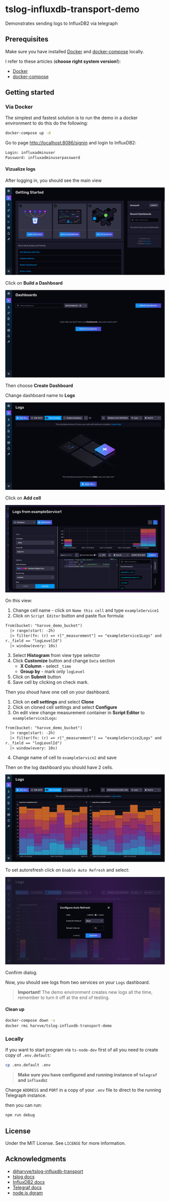 # tslog-influxdb-transport-demo
Demonstrates sending logs to InfluxDB2 via telegraph

## Prerequisites
Make sure you have installed [Docker](https://www.docker.com/) and [docker-compose](https://docs.docker.com/compose/) locally.

I refer to these articles (**choose right system version!**):
* [Docker](https://www.digitalocean.com/community/tutorials/how-to-install-and-use-docker-on-ubuntu-20-04)
* [docker-compose](https://www.digitalocean.com/community/tutorials/how-to-install-and-use-docker-compose-on-ubuntu-20-04)


## Getting started

### Via Docker
The simplest and fastest solution is to run the demo in a docker environment to do this do the following:

```sh
docker-compose up -d
```

Go to page [http://localhost:8086/signin](http://localhost:8086/signin) and login to InfluxDB2:

```
Login: influxadminuser
Password: influxadminuserpassword
```

#### Vizualize logs
After logging in, you should see the main view

![InfluxDB home view][influxdb-home-view]

Click on **Build a Dashboard**

![InfluxDB dashboards view][influxdb-dashboards-view]

Then choose **Create Dashboard**

Change dashboard name to **Logs**

![InfluxDB logs view][influxdb-dashboards-logs-view]

Click on **Add cell**

![InfluxDB add cell][influxdb-add-cell-view]

On this view: 

1. Change cell name - click on `Name this cell` and type `exampleService1`
2. Click on `Script Editor` button and paste flux formula:
```
from(bucket: "harvve_demo_bucket")
  |> range(start: -2h)
  |> filter(fn: (r) => r["_measurement"] == "exampleService1Logs" and r._field == "logLevelId")
  |> window(every: 10s)
```
3. Select **Histogram** from view type selector
4. Click **Customize** button and change `Data` section
    - **X Column** - select `_time`
    - **Group by** - mark only `logLevel`
5. Click on **Submit** button
6. Save cell by clicking on check mark.

Then you shoud have one cell on your dashboard.

1. Click on **cell settings** and select **Clone**
2. Click on cloned cell settings and select **Configure**
3. On edit view change measurement container in **Script Editor** to `exampleService2Logs`:
```
from(bucket: "harvve_demo_bucket")
  |> range(start: -2h)
  |> filter(fn: (r) => r["_measurement"] == "exampleService2Logs" and r._field == "logLevelId")
  |> window(every: 10s)
```
4. Change name of cell to `exampleService2` and save

Then on the log dashboard you should have 2 cells.

![InfluxDB cell on dashboard][influxdb-cells-on-dashboard-view]


To set autorefresh click on `Enable Auto Refresh` and select:

![InfluxDB autorefresh dashboard cells][influxdb-autorefresh]

Confirm dialog.

Now, you should see logs from two services on your `Logs` dashboard.

> **Important!** The demo environment creates new logs all the time, remember to turn it off at the end of testing.

#### Clean up

```sh
docker-compose down -v
docker rmi harvve/tslog-influxdb-transport-demo
```

### Locally

If you want to start program via `ts-node-dev` first of all you need to create copy of `.env.default`:

```sh
cp .env.default .env
```

> **Make sure you have configured and running instance of `telegraf` and `influxdb2`**

Change `ADDRESS` and `PORT` in a copy of your `.env` file to direct to the running Telegraph instance. 

then you can run:

```sh
npm run debug
```

## License

Under the MIT License. See `LICENSE` for more information.

## Acknowledgments
* [@harvve/tslog-influxdb-transport](https://github.com/harvve/tslog-influxdb-transport)
* [tslog docs](https://tslog.js.org/#/)
* [InfluxDB2 docs](https://docs.influxdata.com/influxdb/v2.5/)
* [Telegraf docs](https://docs.influxdata.com/telegraf/v1.24/)
* [node.js dgram](https://nodejs.org/api/dgram.html#class-dgramsocket)


[influxdb-home-view]: img/Home-primary-InfluxDB.png
[influxdb-dashboards-view]: img/Dashboards-primary-InfluxDB.png
[influxdb-dashboards-logs-view]: img/Logs-primary-InfluxDB.png
[influxdb-add-cell-view]: img/Logs-new-cell-InfluxDB.png
[influxdb-autorefresh]: img/Logs-new-autorefresh-InfluxDB.png
[influxdb-cells-on-dashboard-view]: img/Logs-primary-end-InfluxDB.png
